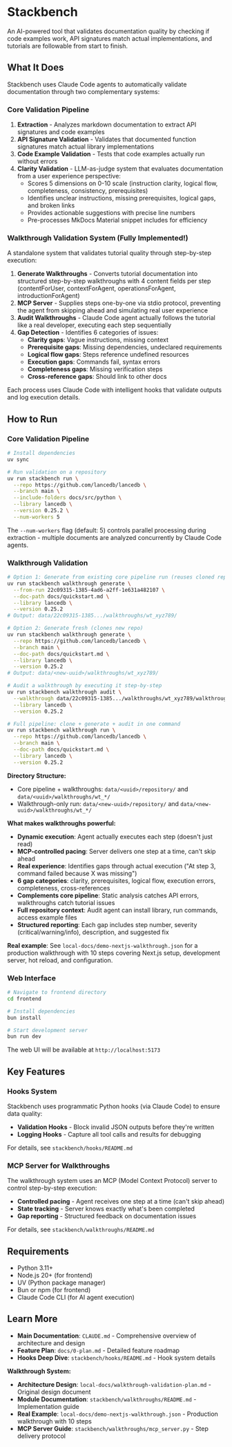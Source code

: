 # Stackbench

An AI-powered tool that validates documentation quality by checking if code examples work, API signatures match actual implementations, and tutorials are followable from start to finish.

## What It Does

Stackbench uses Claude Code agents to automatically validate documentation through two complementary systems:

### Core Validation Pipeline

1. **Extraction** - Analyzes markdown documentation to extract API signatures and code examples
2. **API Signature Validation** - Validates that documented function signatures match actual library implementations
3. **Code Example Validation** - Tests that code examples actually run without errors
4. **Clarity Validation** - LLM-as-judge system that evaluates documentation from a user experience perspective:
   - Scores 5 dimensions on 0-10 scale (instruction clarity, logical flow, completeness, consistency, prerequisites)
   - Identifies unclear instructions, missing prerequisites, logical gaps, and broken links
   - Provides actionable suggestions with precise line numbers
   - Pre-processes MkDocs Material snippet includes for efficiency

### Walkthrough Validation System (Fully Implemented!)

A standalone system that validates tutorial quality through step-by-step execution:

1. **Generate Walkthroughs** - Converts tutorial documentation into structured step-by-step walkthroughs with 4 content fields per step (contentForUser, contextForAgent, operationsForAgent, introductionForAgent)
2. **MCP Server** - Supplies steps one-by-one via stdio protocol, preventing the agent from skipping ahead and simulating real user experience
3. **Audit Walkthroughs** - Claude Code agent actually follows the tutorial like a real developer, executing each step sequentially
4. **Gap Detection** - Identifies 6 categories of issues:
   - **Clarity gaps**: Vague instructions, missing context
   - **Prerequisite gaps**: Missing dependencies, undeclared requirements
   - **Logical flow gaps**: Steps reference undefined resources
   - **Execution gaps**: Commands fail, syntax errors
   - **Completeness gaps**: Missing verification steps
   - **Cross-reference gaps**: Should link to other docs

Each process uses Claude Code with intelligent hooks that validate outputs and log execution details.

## How to Run

### Core Validation Pipeline

```bash
# Install dependencies
uv sync

# Run validation on a repository
uv run stackbench run \
  --repo https://github.com/lancedb/lancedb \
  --branch main \
  --include-folders docs/src/python \
  --library lancedb \
  --version 0.25.2 \
  --num-workers 5
```

The `--num-workers` flag (default: 5) controls parallel processing during extraction - multiple documents are analyzed concurrently by Claude Code agents.

### Walkthrough Validation

```bash
# Option 1: Generate from existing core pipeline run (reuses cloned repo)
uv run stackbench walkthrough generate \
  --from-run 22c09315-1385-4ad6-a2ff-1e631a482107 \
  --doc-path docs/quickstart.md \
  --library lancedb \
  --version 0.25.2
# Output: data/22c09315-1385.../walkthroughs/wt_xyz789/

# Option 2: Generate fresh (clones new repo)
uv run stackbench walkthrough generate \
  --repo https://github.com/lancedb/lancedb \
  --branch main \
  --doc-path docs/quickstart.md \
  --library lancedb \
  --version 0.25.2
# Output: data/<new-uuid>/walkthroughs/wt_xyz789/

# Audit a walkthrough by executing it step-by-step
uv run stackbench walkthrough audit \
  --walkthrough data/22c09315-1385.../walkthroughs/wt_xyz789/walkthrough.json \
  --library lancedb \
  --version 0.25.2

# Full pipeline: clone + generate + audit in one command
uv run stackbench walkthrough run \
  --repo https://github.com/lancedb/lancedb \
  --branch main \
  --doc-path docs/quickstart.md \
  --library lancedb \
  --version 0.25.2
```

**Directory Structure:**
- Core pipeline + walkthroughs: `data/<uuid>/repository/` and `data/<uuid>/walkthroughs/wt_*/`
- Walkthrough-only run: `data/<new-uuid>/repository/` and `data/<new-uuid>/walkthroughs/wt_*/`

**What makes walkthroughs powerful:**
- **Dynamic execution**: Agent actually executes each step (doesn't just read)
- **MCP-controlled pacing**: Server delivers one step at a time, can't skip ahead
- **Real experience**: Identifies gaps through actual execution ("At step 3, command failed because X was missing")
- **6 gap categories**: clarity, prerequisites, logical flow, execution errors, completeness, cross-references
- **Complements core pipeline**: Static analysis catches API errors, walkthroughs catch tutorial issues
- **Full repository context**: Audit agent can install library, run commands, access example files
- **Structured reporting**: Each gap includes step number, severity (critical/warning/info), description, and suggested fix

**Real example**: See `local-docs/demo-nextjs-walkthrough.json` for a production walkthrough with 10 steps covering Next.js setup, development server, hot reload, and configuration.

### Web Interface

```bash
# Navigate to frontend directory
cd frontend

# Install dependencies
bun install

# Start development server
bun run dev
```

The web UI will be available at `http://localhost:5173`

## Key Features

### Hooks System

Stackbench uses programmatic Python hooks (via Claude Code) to ensure data quality:

- **Validation Hooks** - Block invalid JSON outputs before they're written
- **Logging Hooks** - Capture all tool calls and results for debugging

For details, see `stackbench/hooks/README.md`

### MCP Server for Walkthroughs

The walkthrough system uses an MCP (Model Context Protocol) server to control step-by-step execution:

- **Controlled pacing** - Agent receives one step at a time (can't skip ahead)
- **State tracking** - Server knows exactly what's been completed
- **Gap reporting** - Structured feedback on documentation issues

For details, see `stackbench/walkthroughs/README.md`

## Requirements

- Python 3.11+
- Node.js 20+ (for frontend)
- UV (Python package manager)
- Bun or npm (for frontend)
- Claude Code CLI (for AI agent execution)

## Learn More

- **Main Documentation**: `CLAUDE.md` - Comprehensive overview of architecture and design
- **Feature Plan**: `docs/0-plan.md` - Detailed feature roadmap
- **Hooks Deep Dive**: `stackbench/hooks/README.md` - Hook system details

**Walkthrough System:**
- **Architecture Design**: `local-docs/walkthrough-validation-plan.md` - Original design document
- **Module Documentation**: `stackbench/walkthroughs/README.md` - Implementation guide
- **Real Example**: `local-docs/demo-nextjs-walkthrough.json` - Production walkthrough with 10 steps
- **MCP Server Guide**: `stackbench/walkthroughs/mcp_server.py` - Step delivery protocol
